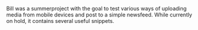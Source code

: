 Bill was a summerproject with the goal to test various ways of uploading media from mobile devices and post to a simple newsfeed. While currently on hold, it contains several useful snippets.
